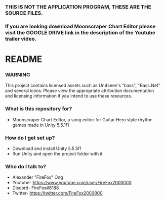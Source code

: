 ### THIS IS NOT THE APPLICATION PROGRAM, THESE ARE THE SOURCE FILES. ###
### If you are looking download Moonscraper Chart Editor please visit the GOOGLE DRIVE link in the description of the Youtube trailer video. ###

# README #

### WARNING ###

This project contains licensed assets such as Un4seen's "bass", "Bass.Net" and several icons. Please view the appropriate attribution documentation and licensing information if you intend to use these resources. 

### What is this repository for? ###

* Moonscraper Chart Editor, a song editor for Guitar Hero style rhythm games made in Unity 5.5.1f1

### How do I get set up? ###

* Download and install Unity 5.5.5f1
* Run Unity and open the project folder with it

### Who do I talk to? ###

* Alexander "FireFox" Ong
* Youtube- https://www.youtube.com/user/FireFox2000000
* Discord- FireFox#8188
* Twitter- https://twitter.com/FireFox2000000
